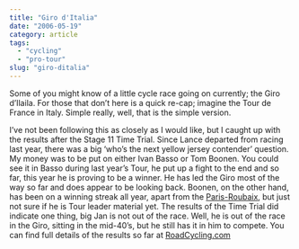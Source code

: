 ```yaml
---
title: "Giro d'Italia"
date: "2006-05-19"
category: article
tags:
  - "cycling"
  - "pro-tour"
slug: "giro-ditalia"
---
```


Some of you might know of a little cycle race going on currently; the Giro d’Ilaila. For those that don’t here is a quick re-cap; imagine the Tour de France in Italy. Simple really, well, that is the simple version.

I’ve not been following this as closely as I would like, but I caught up with the results after the Stage 11 Time Trial. Since Lance departed from racing last year, there was a big ‘who’s the next yellow jersey contender’ question. My money was to be put on either Ivan Basso or Tom Boonen. You could see it in Basso during last year’s Tour, he put up a fight to the end and so far, this year he is proving to be a winner. He has led the Giro most of the way so far and does appear to be looking back. Boonen, on the other hand, has been on a winning streak all year, apart from the [Paris-Roubaix](https://adamchamberlin.info/2006/04/paris-roubaix/), but just not sure if he is Tour leader material yet. The results of the Time Trial did indicate one thing, big Jan is not out of the race. Well, he is out of the race in the Giro, sitting in the mid-40’s, but he still has it in him to compete. You can find full details of the results so far at [RoadCycling.com](https://www.roadcycling.com/)
